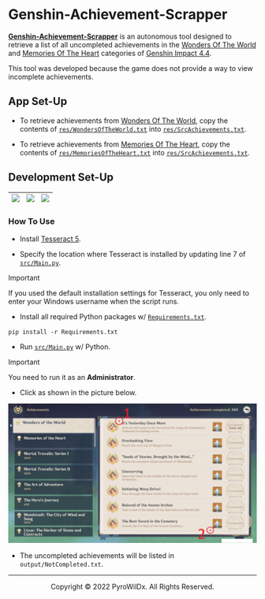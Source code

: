 # Genshin-Achievement-Scrapper

[**Genshin-Achievement-Scrapper**](https://github.com/PyroWilDx/Genshin-Achievement-Scrapper/) is an autonomous tool designed to retrieve a list of all uncompleted achievements in the [Wonders Of The World](https://genshin-impact.fandom.com/wiki/Wonders_of_the_World) and [Memories Of The Heart](https://genshin-impact.fandom.com/wiki/Memories_of_the_Heart) categories of [Genshin Impact 4.4](https://genshin.hoyoverse.com/).

This tool was developed because the game does not provide a way to view incomplete achievements.

## App Set-Up

- To retrieve achievements from [Wonders Of The World](https://genshin-impact.fandom.com/wiki/Wonders_of_the_World), copy the contents of [```res/WondersOfTheWorld.txt```](res/WondersOfTheWorld.txt) into [```res/SrcAchievements.txt```](res/SrcAchievements.txt).

- To retrieve achievements from [Memories Of The Heart](https://genshin-impact.fandom.com/wiki/Memories_of_the_Heart), copy the contents of [```res/MemoriesOfTheHeart.txt```](res/MemoriesOfTheHeart.txt) into [```res/SrcAchievements.txt```](res/SrcAchievements.txt).

## Development Set-Up

<div align="center">

| [<img src="https://cdn.jsdelivr.net/gh/devicons/devicon@latest/icons/python/python-original.svg" width="60"/>](https://www.python.org/) | [<img src="https://cdn.jsdelivr.net/gh/devicons/devicon@latest/icons/pycharm/pycharm-original.svg" width="60"/>](https://www.jetbrains.com/pycharm/) | [<img src="https://cdn.jsdelivr.net/gh/devicons/devicon@latest/icons/windows8/windows8-original.svg" width="60"/>](https://www.microsoft.com/windows/) |
|---|---|---|

</div>

### How To Use

- Install [Tesseract 5](https://digi.bib.uni-mannheim.de/tesseract/).

- Specify the location where Tesseract is installed by updating line 7 of [```src/Main.py```](src/Main.py).

> [!IMPORTANT]
> If you used the default installation settings for Tesseract, you only need to enter your Windows username when the script runs.

- Install all required Python packages w/ [```Requirements.txt```](./Requirements.txt).

```
pip install -r Requirements.txt
```

- Run [```src/Main.py```](src/Main.py) w/ Python.

> [!IMPORTANT]
> You need to run it as an **Administrator**.

- Click as shown in the picture below.

<img src=".readme/TutoImage.png" width="600">

- The uncompleted achievements will be listed in ```output/NotCompleted.txt```.

---

<div align="center">
  Copyright &#169; 2022 PyroWilDx. All Rights Reserved.
</div>
